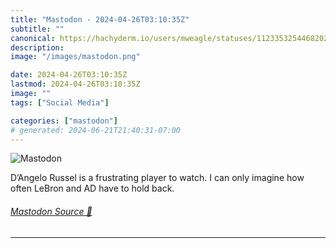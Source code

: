```yaml
---
title: "Mastodon - 2024-04-26T03:10:35Z"
subtitle: ""
canonical: https://hachyderm.io/users/mweagle/statuses/112335325446820282
description:
image: "/images/mastodon.png"

date: 2024-04-26T03:10:35Z
lastmod: 2024-04-26T03:10:35Z
image: ""
tags: ["Social Media"]

categories: ["mastodon"]
# generated: 2024-06-21T21:40:31-07:00
---
```

![Mastodon](/images/mastodon.png)

<p>D’Angelo Russel is a frustrating player to watch. I can only imagine how often LeBron and AD have to hold back.</p>


###### [Mastodon Source 🐘](https://hachyderm.io/@mweagle/112335325446820282)

___
